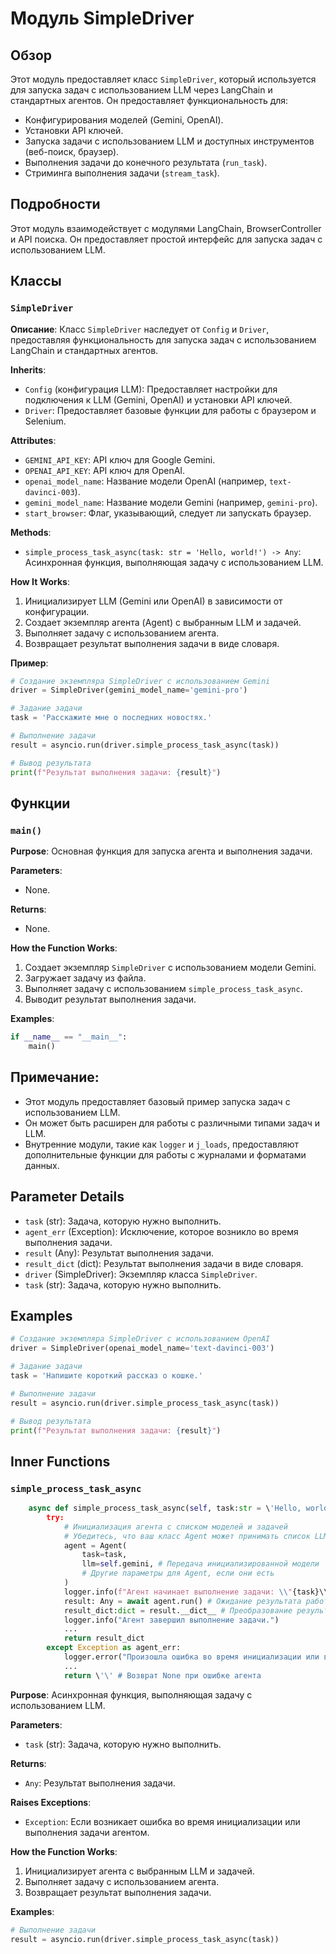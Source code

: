# Модуль SimpleDriver

## Обзор

Этот модуль предоставляет класс `SimpleDriver`, который используется для запуска задач с использованием LLM через LangChain и стандартных агентов. Он предоставляет функциональность для:

- Конфигурирования моделей (Gemini, OpenAI).
- Установки API ключей.
- Запуска задачи с использованием LLM и доступных инструментов (веб-поиск, браузер).
- Выполнения задачи до конечного результата (`run_task`).
- Стриминга выполнения задачи (`stream_task`).

## Подробности

Этот модуль взаимодействует с модулями LangChain, BrowserController и API поиска. Он предоставляет простой интерфейс для запуска задач с использованием LLM.

## Классы

### `SimpleDriver`

**Описание**:  Класс `SimpleDriver` наследует от `Config` и `Driver`,  предоставляя функциональность для запуска задач с использованием LangChain и стандартных агентов.

**Inherits**: 
- `Config` (конфигурация LLM): Предоставляет настройки для подключения к LLM (Gemini, OpenAI) и установки API ключей.
- `Driver`: Предоставляет базовые функции для работы с браузером и Selenium.

**Attributes**:

- `GEMINI_API_KEY`: API ключ для Google Gemini.
- `OPENAI_API_KEY`: API ключ для OpenAI.
- `openai_model_name`: Название модели OpenAI (например, `text-davinci-003`).
- `gemini_model_name`: Название модели Gemini (например, `gemini-pro`).
- `start_browser`: Флаг, указывающий, следует ли запускать браузер.

**Methods**:

- `simple_process_task_async(task: str = 'Hello, world!') -> Any`: Асинхронная функция, выполняющая задачу с использованием LLM.

**How It Works**:

1. Инициализирует LLM (Gemini или OpenAI) в зависимости от конфигурации.
2. Создает экземпляр агента (Agent) с выбранным LLM и задачей.
3. Выполняет задачу с использованием агента.
4. Возвращает результат выполнения задачи в виде словаря.

**Пример**:

```python
# Создание экземпляра SimpleDriver с использованием Gemini
driver = SimpleDriver(gemini_model_name='gemini-pro')

# Задание задачи
task = 'Расскажите мне о последних новостях.'

# Выполнение задачи
result = asyncio.run(driver.simple_process_task_async(task))

# Вывод результата
print(f"Результат выполнения задачи: {result}")
```

## Функции

### `main()`

**Purpose**: Основная функция для запуска агента и выполнения задачи.

**Parameters**:

- None.

**Returns**: 

- None.

**How the Function Works**: 

1. Создает экземпляр `SimpleDriver` с использованием модели Gemini.
2. Загружает задачу из файла.
3. Выполняет задачу с использованием `simple_process_task_async`.
4. Выводит результат выполнения задачи.

**Examples**:

```python
if __name__ == "__main__":
    main()
```

## Примечание:

- Этот модуль предоставляет базовый пример запуска задач с использованием LLM. 
- Он может быть расширен для работы с различными типами задач и LLM.
- Внутренние модули, такие как `logger` и `j_loads`, предоставляют дополнительные функции для работы с журналами и форматами данных.

## Parameter Details
- `task` (str):  Задача, которую нужно выполнить.
- `agent_err` (Exception):  Исключение, которое возникло во время выполнения задачи.
- `result` (Any): Результат выполнения задачи.
- `result_dict` (dict): Результат выполнения задачи в виде словаря.
- `driver` (SimpleDriver): Экземпляр класса `SimpleDriver`.
- `task` (str): Задача, которую нужно выполнить.

## Examples

```python
# Создание экземпляра SimpleDriver с использованием OpenAI
driver = SimpleDriver(openai_model_name='text-davinci-003')

# Задание задачи
task = 'Напишите короткий рассказ о кошке.'

# Выполнение задачи
result = asyncio.run(driver.simple_process_task_async(task))

# Вывод результата
print(f"Результат выполнения задачи: {result}")
```

## Inner Functions

### `simple_process_task_async`

```python
    async def simple_process_task_async(self, task:str = \'Hello, world!\') -> Any:
        try:
            # Инициализация агента с списком моделей и задачей
            # Убедитесь, что ваш класс Agent может принимать список LLM объектов в параметре \'llm\'\n
            agent = Agent(
                task=task,
                llm=self.gemini, # Передача инициализированнoй модели
                # Другие параметры для Agent, если они есть
            )
            logger.info(f"Агент начинает выполнение задачи: \\"{task}\\"")
            result: Any = await agent.run() # Ожидание результата работы агента
            result_dict:dict = result.__dict__ # Преобразование результата в словарь
            logger.info("Агент завершил выполнение задачи.")
            ...
            return result_dict 
        except Exception as agent_err:
            logger.error("Произошла ошибка во время инициализации или выполнения задачи агентом.", agent_err, exc_info=True)
            ...
            return \'\' # Возврат None при ошибке агента
```

**Purpose**: Асинхронная функция, выполняющая задачу с использованием LLM.

**Parameters**:

- `task` (str):  Задача, которую нужно выполнить.

**Returns**: 

- `Any`: Результат выполнения задачи.

**Raises Exceptions**:

- `Exception`:  Если возникает ошибка во время инициализации или выполнения задачи агентом.

**How the Function Works**: 

1. Инициализирует агента с выбранным LLM и задачей.
2. Выполняет задачу с использованием агента.
3. Возвращает результат выполнения задачи.

**Examples**:

```python
# Выполнение задачи
result = asyncio.run(driver.simple_process_task_async(task))